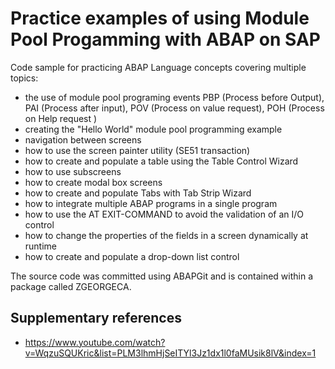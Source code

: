 # Practice examples of using Module Pool Progamming with ABAP on SAP
Code sample for practicing ABAP Language concepts covering multiple topics:
- the use of module pool programing events PBP (Process before Output), PAI (Process after input), POV (Process on value request), POH (Process on Help request )
- creating the "Hello World" module pool programming example
- navigation between screens
- how to use the screen painter utility (SE51 transaction)
- how to create and populate a table using the Table Control Wizard
- how to use subscreens
- how to create modal box screens
- how to create and populate Tabs with Tab Strip Wizard
- how to integrate multiple ABAP programs in a single program
- how to use the AT EXIT-COMMAND to avoid the validation of an I/O control
- how to change the properties of the fields in a screen dynamically at runtime
- how to create and populate a drop-down list control

The source code was committed using ABAPGit and is contained within a package called ZGEORGECA.

## Supplementary references
* https://www.youtube.com/watch?v=WqzuSQUKric&list=PLM3lhmHjSeITYl3Jz1dx1l0faMUsik8lV&index=1
